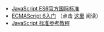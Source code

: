 
- [JavaScript ES6官方国际标准](http://www.ecma-international.org/ecma-262/6.0)
- [ECMAScript 6入门](https://github.com/ruanyf/es6tutorial) （点击 [这里](http://es6.ruanyifeng.com) 阅读）
- [JavaScript 标准参考教程](http://javascript.ruanyifeng.com/)
